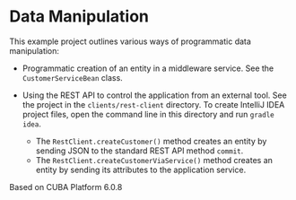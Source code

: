 # Data Manipulation

This example project outlines various ways of programmatic data manipulation:

- Programmatic creation of an entity in a middleware service. See the `CustomerServiceBean` class.

- Using the REST API to control the application from an external tool. See the project in the `clients/rest-client` directory. To create IntelliJ IDEA project files, open the command line in this directory and run `gradle idea`.
    - The `RestClient.createCustomer()` method creates an entity by sending JSON to the standard REST API method `commit`.
     - The `RestClient.createCustomerViaService()` method creates an entity by sending its attributes to the application service.

Based on CUBA Platform 6.0.8